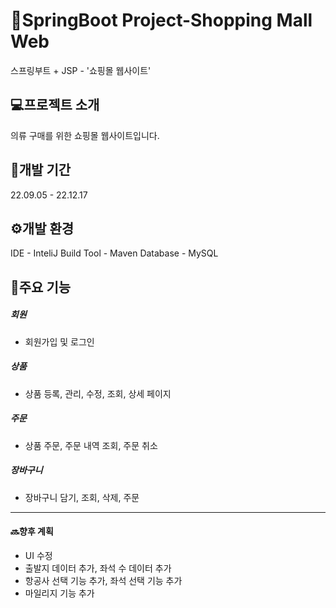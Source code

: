 # 🛒SpringBoot Project-Shopping Mall Web
스프링부트 + JSP - '쇼핑몰 웹사이트'     

## 💻프로젝트 소개
의류 구매를 위한 쇼핑몰 웹사이트입니다.

## 📆개발 기간
22.09.05 - 22.12.17

## ⚙️개발 환경
IDE - InteliJ
Build Tool - Maven
Database - MySQL


## 📌주요 기능
##### 회원
- 회원가입 및 로그인
##### 상품
- 상품 등록, 관리, 수정, 조회, 상세 페이지
##### 주문
- 상품 주문, 주문 내역 조회, 주문 취소
##### 장바구니
- 장바구니 담기, 조회, 삭제, 주문
  


--- 
#### 🔜향후 계획
- UI 수정
- 출발지 데이터 추가, 좌석 수 데이터 추가
- 항공사 선택 기능 추가, 좌석 선택 기능 추가
- 마일리지 기능 추가
